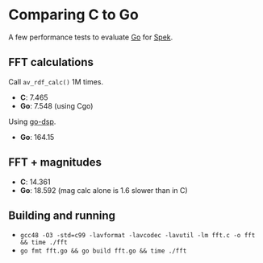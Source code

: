# Comparing C to Go

A few performance tests to evaluate [Go](http://golang.org/) for [Spek](http://spek.cc/).

## FFT calculations

Call `av_rdf_calc()` 1M times.

* **C**: 7.465
* **Go**: 7.548 (using Cgo)

Using [go-dsp](https://github.com/mjibson/go-dsp).

* **Go**: 164.15

## FFT + magnitudes

* **C**: 14.361
* **Go**: 18.592 (mag calc alone is 1.6 slower than in C)

## Building and running

* `gcc48 -O3 -std=c99 -lavformat -lavcodec -lavutil -lm fft.c -o fft && time ./fft`
* `go fmt fft.go && go build fft.go && time ./fft`


